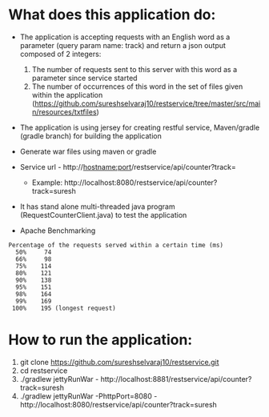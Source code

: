 What does this application do:
==============================
- The application is accepting requests with an English word as a parameter (query param name: track) and return a json output composed of 2 integers:
	1. The number of requests sent to this server with this word as a parameter since service started
	2. The number of occurrences of this word in the set of files given within the application (https://github.com/sureshselvaraj10/restservice/tree/master/src/main/resources/txtfiles)

- The application is using jersey for creating restful service, Maven/gradle (gradle branch) for building the application

- Generate war files using maven or gradle 

- Service url - http://<hostname:port>/restservice/api/counter?track=<value>
	- Example: http://localhost:8080/restservice/api/counter?track=suresh

- It has stand alone multi-threaded java program (RequestCounterClient.java) to test the application

- Apache Benchmarking
```
Percentage of the requests served within a certain time (ms)
  50%     74
  66%     98
  75%    114
  80%    121
  90%    138
  95%    151
  98%    164
  99%    169
 100%    195 (longest request)
 ```

How to run the application:
===========================
1. git clone https://github.com/sureshselvaraj10/restservice.git
2. cd restservice
3. ./gradlew jettyRunWar   -   http://localhost:8881/restservice/api/counter?track=suresh
4. ./gradlew jettyRunWar -PhttpPort=8080   -   http://localhost:8080/restservice/api/counter?track=suresh
